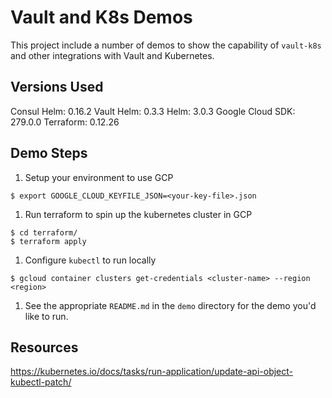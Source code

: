 # Vault and K8s Demos

This project include a number of demos to show the capability of `vault-k8s` and
other integrations with Vault and Kubernetes.

## Versions Used

Consul Helm: 0.16.2
Vault Helm: 0.3.3
Helm: 3.0.3
Google Cloud SDK: 279.0.0
Terraform: 0.12.26

## Demo Steps

1. Setup your environment to use GCP

```shell
$ export GOOGLE_CLOUD_KEYFILE_JSON=<your-key-file>.json
```

1. Run terraform to spin up the kubernetes cluster in GCP

```shell
$ cd terraform/
$ terraform apply
```

1. Configure `kubectl` to run locally

```shell
$ gcloud container clusters get-credentials <cluster-name> --region <region>
```

1. See the appropriate `README.md` in the `demo` directory for the demo you'd
   like to run.

## Resources

https://kubernetes.io/docs/tasks/run-application/update-api-object-kubectl-patch/
